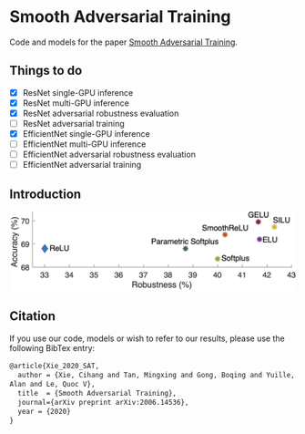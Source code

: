 
# Smooth Adversarial Training

Code and models for the paper [Smooth Adversarial Training](https://arxiv.org/pdf/2006.14536.pdf).

## Things to do
- [x] ResNet single-GPU inference
- [x] ResNet multi-GPU inference
- [x] ResNet adversarial robustness evaluation
- [ ] ResNet adversarial training
- [x] EfficientNet single-GPU inference
- [ ] EfficientNet multi-GPU inference
- [ ] EfficientNet adversarial robustness evaluation
- [ ] EfficientNet adversarial training

## Introduction

<div align="center">
  <img src="teaser.jpg" width="800px" />
</div>



## Citation

If you use our code, models or wish to refer to our results, please use the following BibTex entry:
```
@article{Xie_2020_SAT,
  author = {Xie, Cihang and Tan, Mingxing and Gong, Boqing and Yuille, Alan and Le, Quoc V},
  title  = {Smooth Adversarial Training},
  journal={arXiv preprint arXiv:2006.14536},
  year = {2020}
}
```
